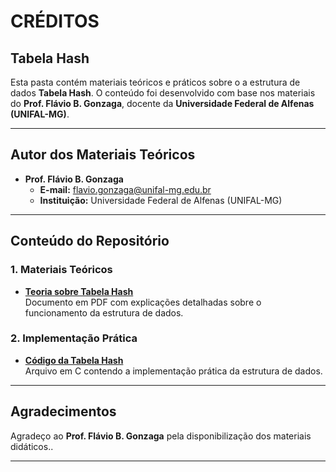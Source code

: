 # CRÉDITOS

## Tabela Hash

Esta pasta contém materiais teóricos e práticos sobre o a estrutura de dados **Tabela Hash**. O conteúdo foi desenvolvido com base nos materiais do **Prof. Flávio B. Gonzaga**, docente da **Universidade Federal de Alfenas (UNIFAL-MG)**.  

---

## Autor dos Materiais Teóricos  

- **Prof. Flávio B. Gonzaga**  
  - **E-mail:** [flavio.gonzaga@unifal-mg.edu.br](mailto:flavio.gonzaga@unifal-mg.edu.br)  
  - **Instituição:** Universidade Federal de Alfenas (UNIFAL-MG)  

---

## Conteúdo do Repositório  

### 1. Materiais Teóricos  

- **[Teoria sobre Tabela Hash](./TabelaHash.pdf)**  
  Documento em PDF com explicações detalhadas sobre o funcionamento da estrutura de dados.  

### 2. Implementação Prática  

- **[Código da Tabela Hash](./TabelaHash.c)**  
  Arquivo em C contendo a implementação prática da estrutura de dados.  

---

## Agradecimentos  

Agradeço ao **Prof. Flávio B. Gonzaga** pela disponibilização dos materiais didáticos..  

--- 
